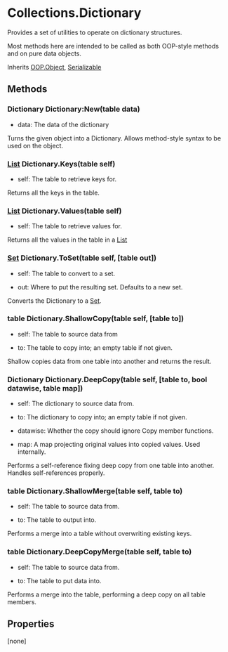 # Collections.Dictionary
Provides a set of utilities to operate on dictionary structures.

Most methods here are intended to be called as both OOP-style methods and on pure data objects.

Inherits [OOP.Object](Classes/OOP.Object.md), [Serializable](Classes/Serializable.md)

## Methods
### Dictionary Dictionary:New(table data)
- data: The data of the dictionary

Turns the given object into a Dictionary.
Allows method-style syntax to be used on the object.


### [List](Classes/Collections.List.md) Dictionary.Keys(table self)
- self: The table to retrieve keys for.

Returns all the keys in the table.


### [List](Classes/Collections.List.md) Dictionary.Values(table self)
- self: The table to retrieve values for.

Returns all the values in the table in a [List](Classes/Collections.List.md)


### [Set](Classes/Collections.Set.md) Dictionary.ToSet(table self, [table out])
- self: The table to convert to a set.

- out: Where to put the resulting set. Defaults to a new set.

Converts the Dictionary to a [Set](Classes/Collections.Set.md).


### table Dictionary.ShallowCopy(table self, [table to])
- self: The table to source data from

- to: The table to copy into; an empty table if not given.

Shallow copies data from one table into another and returns the result.


### Dictionary Dictionary.DeepCopy(table self, [table to, bool datawise, table map])
- self: The dictionary to source data from.

- to: The dictionary to copy into; an empty table if not given.

- datawise: Whether the copy should ignore Copy member functions.

- map: A map projecting original values into copied values. Used internally.

Performs a self-reference fixing deep copy from one table into another.
Handles self-references properly.


### table Dictionary.ShallowMerge(table self, table to)
- self: The table to source data from.

- to: The table to output into.

Performs a merge into a table without overwriting existing keys.


### table Dictionary.DeepCopyMerge(table self, table to)
- self: The table to source data from.

- to: The table to put data into.

Performs a merge into the table, performing a deep copy on all table members.


## Properties
[none]
